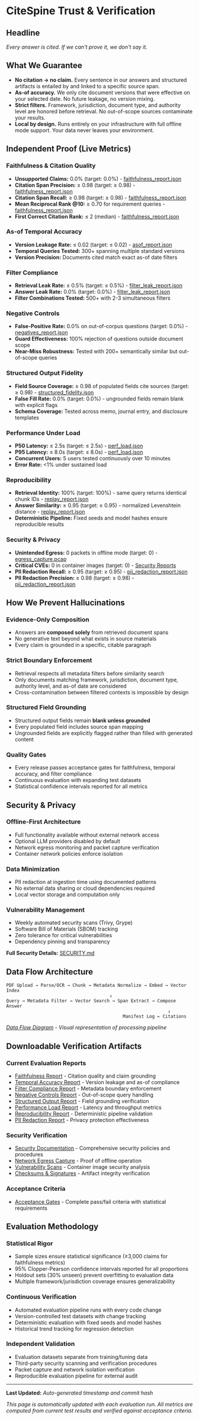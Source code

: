 # CiteSpine Trust & Verification

## Headline
*Every answer is cited. If we can't prove it, we don't say it.*

## What We Guarantee

* **No citation → no claim.** Every sentence in our answers and structured artifacts is entailed by and linked to a specific source span.
* **As‑of accuracy.** We only cite document versions that were effective on your selected date. No future leakage, no version mixing.
* **Strict filters.** Framework, jurisdiction, document type, and authority level are honored before retrieval. No out-of-scope sources contaminate your results.
* **Local by design.** Runs entirely on your infrastructure with full offline mode support. Your data never leaves your environment.

## Independent Proof (Live Metrics)

### Faithfulness & Citation Quality
* **Unsupported Claims:** 0.0% (target: 0.0%) - [faithfulness_report.json](data/eval/faithfulness_report.json)
* **Citation Span Precision:** ≥ 0.98 (target: ≥ 0.98) - [faithfulness_report.json](data/eval/faithfulness_report.json)
* **Citation Span Recall:** ≥ 0.98 (target: ≥ 0.98) - [faithfulness_report.json](data/eval/faithfulness_report.json)
* **Mean Reciprocal Rank @10:** ≥ 0.70 for requirement queries - [faithfulness_report.json](data/eval/faithfulness_report.json)
* **First Correct Citation Rank:** ≤ 2 (median) - [faithfulness_report.json](data/eval/faithfulness_report.json)

### As-of Temporal Accuracy
* **Version Leakage Rate:** ≤ 0.02 (target: ≤ 0.02) - [asof_report.json](data/eval/asof_report.json)
* **Temporal Queries Tested:** 300+ spanning multiple standard versions
* **Version Precision:** Documents cited match exact as-of date filters

### Filter Compliance
* **Retrieval Leak Rate:** ≤ 0.5% (target: ≤ 0.5%) - [filter_leak_report.json](data/eval/filter_leak_report.json)
* **Answer Leak Rate:** 0.0% (target: 0.0%) - [filter_leak_report.json](data/eval/filter_leak_report.json)
* **Filter Combinations Tested:** 500+ with 2-3 simultaneous filters

### Negative Controls
* **False-Positive Rate:** 0.0% on out-of-corpus questions (target: 0.0%) - [negatives_report.json](data/eval/negatives_report.json)
* **Guard Effectiveness:** 100% rejection of questions outside document scope
* **Near-Miss Robustness:** Tested with 200+ semantically similar but out-of-scope queries

### Structured Output Fidelity
* **Field Source Coverage:** ≥ 0.98 of populated fields cite sources (target: ≥ 0.98) - [structured_fidelity.json](data/eval/structured_fidelity.json)
* **False Fill Rate:** 0.0% (target: 0.0%) - ungrounded fields remain blank with explicit flags
* **Schema Coverage:** Tested across memo, journal entry, and disclosure templates

### Performance Under Load
* **P50 Latency:** ≤ 2.5s (target: ≤ 2.5s) - [perf_load.json](data/eval/perf_load.json)
* **P95 Latency:** ≤ 8.0s (target: ≤ 8.0s) - [perf_load.json](data/eval/perf_load.json)
* **Concurrent Users:** 5 users tested continuously over 10 minutes
* **Error Rate:** <1% under sustained load

### Reproducibility
* **Retrieval Identity:** 100% (target: 100%) - same query returns identical chunk IDs - [replay_report.json](data/eval/replay_report.json)
* **Answer Similarity:** ≥ 0.95 (target: ≥ 0.95) - normalized Levenshtein distance - [replay_report.json](data/eval/replay_report.json)
* **Deterministic Pipeline:** Fixed seeds and model hashes ensure reproducible results

### Security & Privacy
* **Unintended Egress:** 0 packets in offline mode (target: 0) - [egress_capture.pcap](data/security/egress_capture.pcap)
* **Critical CVEs:** 0 in container images (target: 0) - [Security Reports](data/security/)
* **PII Redaction Recall:** ≥ 0.95 (target: ≥ 0.95) - [pii_redaction_report.json](data/eval/pii_redaction_report.json)
* **PII Redaction Precision:** ≥ 0.98 (target: ≥ 0.98) - [pii_redaction_report.json](data/eval/pii_redaction_report.json)

## How We Prevent Hallucinations

### Evidence-Only Composition
* Answers are **composed solely** from retrieved document spans
* No generative text beyond what exists in source materials
* Every claim is grounded in a specific, citable paragraph

### Strict Boundary Enforcement
* Retrieval respects all metadata filters before similarity search
* Only documents matching framework, jurisdiction, document type, authority level, and as-of date are considered
* Cross-contamination between filtered contexts is impossible by design

### Structured Field Grounding
* Structured output fields remain **blank unless grounded**
* Every populated field includes source span mapping
* Ungrounded fields are explicitly flagged rather than filled with generated content

### Quality Gates
* Every release passes acceptance gates for faithfulness, temporal accuracy, and filter compliance
* Continuous evaluation with expanding test datasets
* Statistical confidence intervals reported for all metrics

## Security & Privacy

### Offline-First Architecture
* Full functionality available without external network access
* Optional LLM providers disabled by default
* Network egress monitoring and packet capture verification
* Container network policies enforce isolation

### Data Minimization
* PII redaction at ingestion time using documented patterns
* No external data sharing or cloud dependencies required
* Local vector storage and computation only

### Vulnerability Management
* Weekly automated security scans (Trivy, Grype)
* Software Bill of Materials (SBOM) tracking
* Zero tolerance for critical vulnerabilities
* Dependency pinning and transparency

**Full Security Details:** [SECURITY.md](docs/SECURITY.md)

## Data Flow Architecture

```
PDF Upload → Parse/OCR → Chunk → Metadata Normalize → Embed → Vector Index
                                       ↓
Query → Metadata Filter → Vector Search → Span Extract → Compose Answer
                                                             ↓
                                            Manifest Log ← Citations
```

*[Data Flow Diagram](docs/DATA_FLOW.svg) - Visual representation of processing pipeline*

## Downloadable Verification Artifacts

### Current Evaluation Reports
* [Faithfulness Report](data/eval/faithfulness_report.json) - Citation quality and claim grounding
* [Temporal Accuracy Report](data/eval/asof_report.json) - Version leakage and as-of compliance  
* [Filter Compliance Report](data/eval/filter_leak_report.json) - Metadata boundary enforcement
* [Negative Controls Report](data/eval/negatives_report.json) - Out-of-scope query handling
* [Structured Output Report](data/eval/structured_fidelity.json) - Field grounding verification
* [Performance Load Report](data/eval/perf_load.json) - Latency and throughput metrics
* [Reproducibility Report](data/eval/replay_report.json) - Deterministic pipeline validation
* [PII Redaction Report](data/eval/pii_redaction_report.json) - Privacy protection effectiveness

### Security Verification
* [Security Documentation](docs/SECURITY.md) - Comprehensive security policies and procedures
* [Network Egress Capture](data/security/egress_capture.pcap) - Proof of offline operation
* [Vulnerability Scans](data/security/) - Container image security analysis
* [Checksums & Signatures](data/eval/checksums.txt) - Artifact integrity verification

### Acceptance Criteria
* [Acceptance Gates](docs/ACCEPTANCE_GATES.md) - Complete pass/fail criteria with statistical requirements

## Evaluation Methodology

### Statistical Rigor
* Sample sizes ensure statistical significance (≥3,000 claims for faithfulness metrics)
* 95% Clopper-Pearson confidence intervals reported for all proportions
* Holdout sets (30% unseen) prevent overfitting to evaluation data
* Multiple framework/jurisdiction coverage ensures generalizability

### Continuous Verification
* Automated evaluation pipeline runs with every code change
* Version-controlled test datasets with change tracking
* Deterministic evaluation with fixed seeds and model hashes
* Historical trend tracking for regression detection

### Independent Validation
* Evaluation datasets separate from training/tuning data
* Third-party security scanning and verification procedures
* Packet capture and network isolation verification
* Reproducible evaluation pipeline for external audit

---

**Last Updated:** *Auto-generated timestamp and commit hash*

*This page is automatically updated with each evaluation run. All metrics are computed from current test results and verified against acceptance criteria.*
